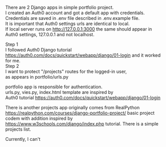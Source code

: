 There are 2 Django apps in simple portfolio project. </br>
I created an Auth0 account and got a default app with credentials.</br>
Credentials are saved in .env file described in .env.example file.</br>
It is important that Auth0 settings urls are identical to local.</br>
If local server runs on http://127.0.0.1:3000 the same should appear in </br>
Auth0 settings, </b> 127.0.0.1 and not localhost</b>.

Step 1 </br>
I followed Auth0 Django tutorial
https://auth0.com/docs/quickstart/webapp/django/01-login
and it worked for me.</br>
Step 2 </br>
I want to protect "/projects" routes for the logged-in user, </br>
as appears in portfolio/urls.py </br>

portfolio app is responsible for authentication.</br>
urls.py, vies.py, index.html template are inspired by </br>
Auth0 tutorial
https://auth0.com/docs/quickstart/webapp/django/01-login

There is another projects app originally comes from RealPython </br>
https://realpython.com/courses/django-portfolio-project/
basic project codem with addition inspired by <br/>
https://www.w3schools.com/django/index.php tutorial.
There is a simple projects list.

Currently, I can't 


